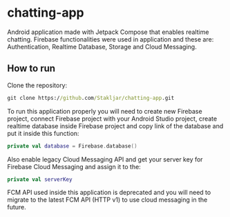 # chatting-app
Android application made with Jetpack Compose that enables realtime chatting. Firebase functionalities were used in application and these are: Authentication, Realtime Database, Storage and Cloud Messaging.

## How to run
Clone the repository:
```cmd
git clone https://github.com/Stakljar/chatting-app.git
```
To run this application properly you will need to create new Firebase project, connect Firebase project with your Android Studio project, create realtime database inside Firebase project and copy link of the database and put it inside this function:
```kotlin
private val database = Firebase.database()
```
Also enable legacy Cloud Messaging API and get your server key for Firebase Cloud Messaging and assign it to the:
```kotlin
private val serverKey
```
FCM API used inside this application is deprecated and you will need to migrate to the latest FCM API (HTTP v1) to use cloud messaging in the future.

